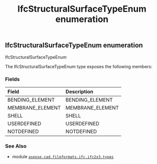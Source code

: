 ﻿---
title: IfcStructuralSurfaceTypeEnum enumeration
second_title: Aspose.CAD for Python via .NET API References
description: 
type: docs
weight: 3010
url: /aspose.cad.fileformats.ifc.ifc2x3.types/ifcstructuralsurfacetypeenum/
is_root: false
---

## IfcStructuralSurfaceTypeEnum enumeration

IfcStructuralSurfaceTypeEnum



The IfcStructuralSurfaceTypeEnum type exposes the following members:

### Fields
| Field | Description |
| :- | :- |
| BENDING_ELEMENT | BENDING_ELEMENT |
| MEMBRANE_ELEMENT | MEMBRANE_ELEMENT |
| SHELL | SHELL |
| USERDEFINED | USERDEFINED |
| NOTDEFINED | NOTDEFINED |



### See Also
* module [`aspose.cad.fileformats.ifc.ifc2x3.types`](..)
